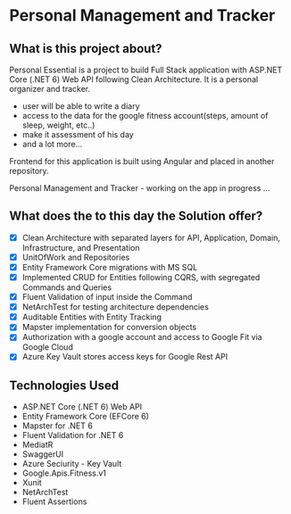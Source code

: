 # Personal Management and Tracker

## What is this project about?

Personal Essential is a project to build Full Stack application with ASP.NET Core (.NET 6) Web API following Clean Architecture. 
It is a personal organizer and tracker.
- user will be able to write a diary
- access to the data for the google fitness account(steps, amount of sleep, weight, etc..)
- make it  assessment of his day
- and a lot more...

Frontend for this application is built using Angular and placed in another repository.

Personal Management and Tracker - working on the app in progress ...

## What does the to this day the Solution offer?

- [x] Clean Architecture with separated layers for API, Application, Domain, Infrastructure, and Presentation
- [x] UnitOfWork and Repositories
- [x] Entity Framework Core migrations with MS SQL
- [x] Implemented CRUD for Entities following CQRS, with segregated Commands and Queries
- [x] Fluent Validation of input inside the Command
- [x] NetArchTest for testing architecture dependencies
- [x] Auditable Entities with Entity Tracking
- [x] Mapster implementation for conversion objects
- [x] Authorization with a google account and access to Google Fit via Google Cloud
- [x] Azure Key Vault stores access keys for Google Rest API

## Technologies Used

* ASP.NET Core (.NET 6) Web API
* Entity Framework Core (EFCore 6)
* Mapster for .NET 6
* Fluent Validation for .NET 6
* MediatR 
* SwaggerUI
* Azure Seciurity - Key Vault
* Google.Apis.Fitness.v1
* Xunit
* NetArchTest
* Fluent Assertions
